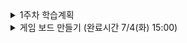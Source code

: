 <details>
<summary>1주차 학습계획</summary>
<div markdown="1">

### 7/4 (화)
- 학습계획표 작성 (1h)
- 전체 과제 및 학습 분석 (1h)
- 프로젝트 생성 및 파일 생성 (0.5h)
- Frame, UIView, Layout, Info.plist 학습 (1h)
- 게임보드 만들기 과제 수행 (2h)
- class, struct, 객체지향, 추상화 학습 (1.5h)

### 7/5 (수)
- 럭키카드 클래스 구현하기 과제 수행 (2h)
- ARC, 메모리 분석도구, 디버깅, 참조 접근자 학습 (1.5h)
- 카드 나눠주기 과제 수행 및 점검 (4h)

### 7/6 (목)
- XCTest와 단위테스트 학습 (2h)
- LuckyGame 객체 구현 (1h)
- LuckyGame 단위 테스트 구현 (3h)
- LuckyGame 테스트 및 보완 (1h)

### 7/7 (금)
- 전체 과제 검토 및 보완 (3h)

</div>
</details>

<details>
<summary>게임 보드 만들기 (완료시간 7/4(화) 15:00)</summary>
<div markdown="1">

## 학습 및 요구 사항
 - Frame 키워드 학습하기
 - UIView 키워드 학습하기
 - info.plist 학습하기
 - 럭키게임 프로젝트 포크 및 클론, 브랜치 생성
 - 프로젝트 이름 "LuckyCardGame", 앱 이름 "럭키카드" 지정
 - 아이폰 14 pro 로 시뮬레이터 설정
 - 게임 보드 화면 구현하기

## 작업 결과물
<img src = "https://github.com/team-dayeng/Dayeng/assets/76683388/2913b5b2-3704-4a6e-8869-67e6e5fdb5ff" width="40%">
<img src="https://github.com/team-dayeng/Dayeng/assets/76683388/2075b02e-e21f-4469-8b85-684dcdb8058d" width="10%">

## 작업 상세내용
- 화면에 나오는 모든 뷰의 cornerRadius는 10을 가집니다.
- 노란색 배경을 가진 HeaderView의 높이는 44를 가집니다.
- A~E 를 나타내는 ContainerView의 크기는 (view.frame.height - 350) / 5 = 100 의 크기를 가집니다.
    - ContainerView 배경색깔은 systemGray5, label 색깔은 gray 이고 투명도는 50% 입니다.
- 짙은 회색 배경을 가진 FotterView의 높이는 'E' ContainerView의 아래부터 화면의 하단 안전범위까지 입니다.

</div>
</details>
